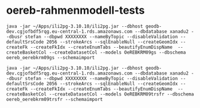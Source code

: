 # oereb-rahmenmodell-tests

`java -jar ~/Apps/ili2pg-3.10.10/ili2pg.jar --dbhost geodb-dev.cgjofbdf5rqg.eu-central-1.rds.amazonaws.com --dbdatabase xanadu2 --dbusr stefan --dbpwd XXXXXXXX --nameByTopic --disableValidation --defaultSrsCode 2056 --strokeArcs --sqlEnableNull --createGeomIdx --createFk --createFkIdx --createEnumTabs --beautifyEnumDispName  --createBasketCol --createDatasetCol --models OeREBKRM09gs --dbschema oereb_oerebkrm09gs --schemaimport`

`java -jar ~/Apps/ili2pg-3.10.10/ili2pg.jar --dbhost geodb-dev.cgjofbdf5rqg.eu-central-1.rds.amazonaws.com --dbdatabase xanadu2 --dbusr stefan --dbpwd XXXXXXXX --nameByTopic --disableValidation --defaultSrsCode 2056 --strokeArcs --sqlEnableNull --createGeomIdx --createFk --createFkIdx --createEnumTabs --beautifyEnumDispName  --createBasketCol --createDatasetCol --models OeREBKRM09trsfr --dbschema oereb_oerebkrm09trsfr --schemaimport`